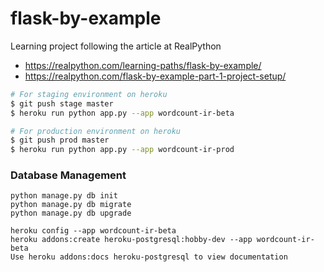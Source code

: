 # flask-by-example
Learning project following the article at RealPython

- https://realpython.com/learning-paths/flask-by-example/
- https://realpython.com/flask-by-example-part-1-project-setup/

```bash
# For staging environment on heroku
$ git push stage master
$ heroku run python app.py --app wordcount-ir-beta

# For production environment on heroku
$ git push prod master
$ heroku run python app.py --app wordcount-ir-prod
```

### Database Management ###
```
python manage.py db init
python manage.py db migrate
python manage.py db upgrade
```

```
heroku config --app wordcount-ir-beta
heroku addons:create heroku-postgresql:hobby-dev --app wordcount-ir-beta
Use heroku addons:docs heroku-postgresql to view documentation
```
